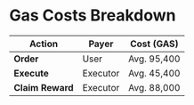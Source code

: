 # Gas Costs Breakdown

| Action           | Payer    | Cost (GAS)  |
| ---------------- | -------- | ----------- |
| **Order**        | User     | Avg. 95,400 |
| **Execute**      | Executor | Avg. 45,400 |
| **Claim Reward** | Executor | Avg. 88,000 |
